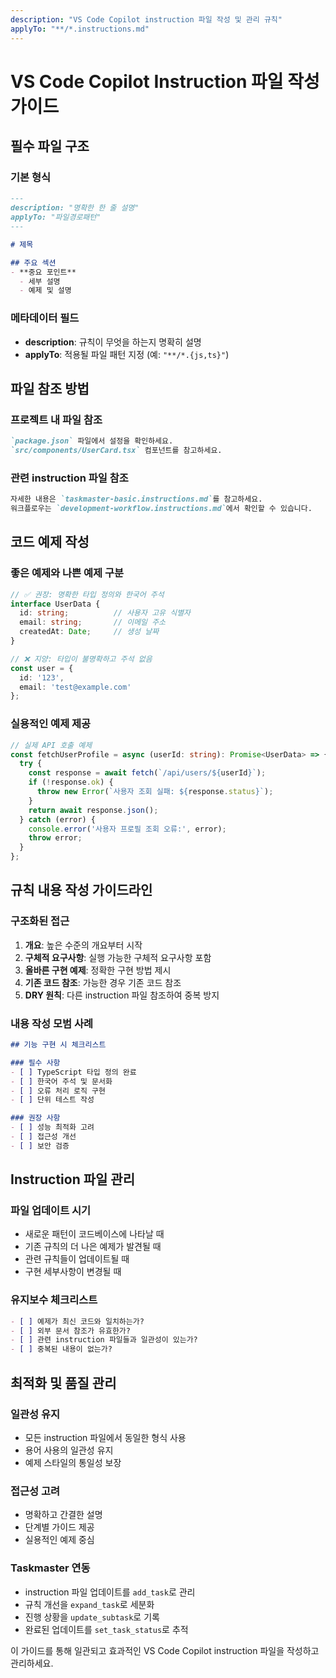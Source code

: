 ```yaml
---
description: "VS Code Copilot instruction 파일 작성 및 관리 규칙"
applyTo: "**/*.instructions.md"
---
```


# VS Code Copilot Instruction 파일 작성 가이드

## 필수 파일 구조

### 기본 형식
```markdown
---
description: "명확한 한 줄 설명"
applyTo: "파일경로패턴"
---

# 제목

## 주요 섹션
- **중요 포인트**
  - 세부 설명
  - 예제 및 설명
```

### 메타데이터 필드
- **description**: 규칙이 무엇을 하는지 명확히 설명
- **applyTo**: 적용될 파일 패턴 지정 (예: `"**/*.{js,ts}"`)

## 파일 참조 방법

### 프로젝트 내 파일 참조
```markdown
`package.json` 파일에서 설정을 확인하세요.
`src/components/UserCard.tsx` 컴포넌트를 참고하세요.
```

### 관련 instruction 파일 참조
```markdown
자세한 내용은 `taskmaster-basic.instructions.md`를 참고하세요.
워크플로우는 `development-workflow.instructions.md`에서 확인할 수 있습니다.
```

## 코드 예제 작성

### 좋은 예제와 나쁜 예제 구분
```typescript
// ✅ 권장: 명확한 타입 정의와 한국어 주석
interface UserData {
  id: string;          // 사용자 고유 식별자
  email: string;       // 이메일 주소
  createdAt: Date;     // 생성 날짜
}

// ❌ 지양: 타입이 불명확하고 주석 없음
const user = {
  id: '123',
  email: 'test@example.com'
};
```

### 실용적인 예제 제공
```typescript
// 실제 API 호출 예제
const fetchUserProfile = async (userId: string): Promise<UserData> => {
  try {
    const response = await fetch(`/api/users/${userId}`);
    if (!response.ok) {
      throw new Error(`사용자 조회 실패: ${response.status}`);
    }
    return await response.json();
  } catch (error) {
    console.error('사용자 프로필 조회 오류:', error);
    throw error;
  }
};
```

## 규칙 내용 작성 가이드라인

### 구조화된 접근
1. **개요**: 높은 수준의 개요부터 시작
2. **구체적 요구사항**: 실행 가능한 구체적 요구사항 포함
3. **올바른 구현 예제**: 정확한 구현 방법 제시
4. **기존 코드 참조**: 가능한 경우 기존 코드 참조
5. **DRY 원칙**: 다른 instruction 파일 참조하여 중복 방지

### 내용 작성 모범 사례
```markdown
## 기능 구현 시 체크리스트

### 필수 사항
- [ ] TypeScript 타입 정의 완료
- [ ] 한국어 주석 및 문서화
- [ ] 오류 처리 로직 구현
- [ ] 단위 테스트 작성

### 권장 사항
- [ ] 성능 최적화 고려
- [ ] 접근성 개선
- [ ] 보안 검증
```

## Instruction 파일 관리

### 파일 업데이트 시기
- 새로운 패턴이 코드베이스에 나타날 때
- 기존 규칙의 더 나은 예제가 발견될 때
- 관련 규칙들이 업데이트될 때
- 구현 세부사항이 변경될 때

### 유지보수 체크리스트
```markdown
- [ ] 예제가 최신 코드와 일치하는가?
- [ ] 외부 문서 참조가 유효한가?
- [ ] 관련 instruction 파일들과 일관성이 있는가?
- [ ] 중복된 내용이 없는가?
```

## 최적화 및 품질 관리

### 일관성 유지
- 모든 instruction 파일에서 동일한 형식 사용
- 용어 사용의 일관성 유지
- 예제 스타일의 통일성 보장

### 접근성 고려
- 명확하고 간결한 설명
- 단계별 가이드 제공
- 실용적인 예제 중심

### Taskmaster 연동
- instruction 파일 업데이트를 `add_task`로 관리
- 규칙 개선을 `expand_task`로 세분화
- 진행 상황을 `update_subtask`로 기록
- 완료된 업데이트를 `set_task_status`로 추적

이 가이드를 통해 일관되고 효과적인 VS Code Copilot instruction 파일을 작성하고 관리하세요.
